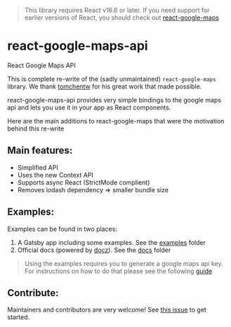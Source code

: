 > This library requires React v16.6 or later. If you need support for earlier versions of React, you should check out [react-google-maps](https://github.com/tomchentw/react-google-maps)

# react-google-maps-api

React Google Maps API

This is complete re-write of the (sadly unmaintained) ```react-google-maps``` library. We thank [tomchentw](https://github.com/tomchentw/) for his great work that made possible.

react-google-maps-api provides very simple bindings to the google maps api and lets you use it in your app as React components.

Here are the main additions to react-google-maps that were the motivation behind this re-write

## Main features:

- Simplified API
- Uses the new Context API
- Supports async React (StrictMode complient)
- Removes lodash dependency => smaller bundle size


## Examples:

Examples can be found in two places:
1. A Gatsby app including some examples. See the [examples](https://github.com/JustFly1984/react-google-maps-api/tree/master/examples/react-google-maps-api-gatsby/src/examples) folder
2. Official docs (powered by [docz](https://react-google-maps-api-docs.netlify.com/)). See the [docs](https://github.com/JustFly1984/react-google-maps-api/tree/master/src/docs) folder

> Using the examples requires you to generate a google maps api key. For instructions on how to do that please see the following [guide](https://developers.google.com/maps/documentation/embed/get-api-key)


## Contribute:

Maintainers and contributors are very welcome! See [this issue](https://github.com/JustFly1984/react-google-maps-api/issues/18) to get started.
